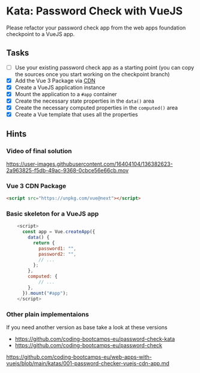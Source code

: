 # Kata: Password Check with VueJS

Please refactor your password check app from the web apps foundation checkpoint to a VueJS app.

## Tasks

- [ ] Use your existing password check app as a starting point (you can copy the sources once you start working on the checkpoint branch)
- [x] Add the Vue 3 Package via [CDN](https://v3.vuejs.org/guide/installation.html#cdn)
- [x] Create a VueJS application instance
- [x] Mount the application to a `#app` container
- [x] Create the necessary state properties in the `data()` area
- [x] Create the necessary computed properties in the `computed()` area
- [x] Create a Vue template that uses all the properties

## Hints

### Video of final solution

https://user-images.githubusercontent.com/16404104/136382623-2a963825-f5db-49ac-9368-0cbce56e66cb.mov

### Vue 3 CDN Package

```html
<script src="https://unpkg.com/vue@next"></script>
```

### Basic skeleton for a VueJS app

```js
    <script>
      const app = Vue.createApp({
        data() {
          return {
            password1: "",
            password2: "",
            // ...
          };
        },
        computed: {
            // ...
        },
      }).mount("#app");
    </script>
```

### Other plain implementaions

If you need another version as base take a look at these versions

- https://github.com/coding-bootcamps-eu/password-check-kata
- https://github.com/coding-bootcamps-eu/password-check

https://github.com/coding-bootcamps-eu/web-apps-with-vuejs/blob/main/katas/001-password-checker-vuejs-cdn-app.md
